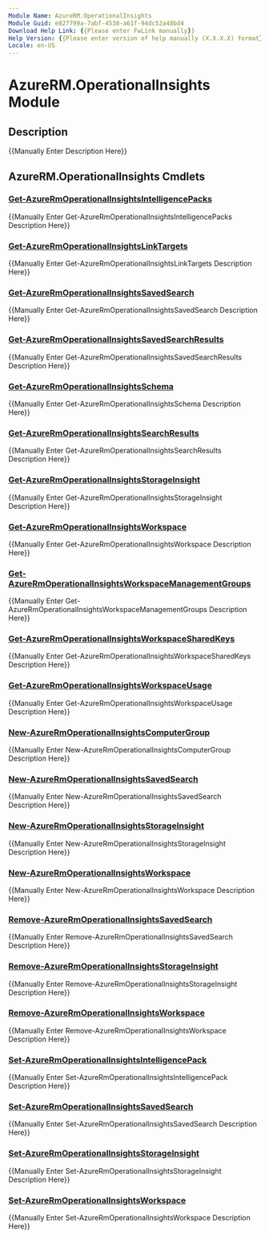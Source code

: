 ```yaml
---
Module Name: AzureRM.OperationalInsights
Module Guid: e827799a-7abf-4538-a61f-94dc52a48bd4
Download Help Link: {{Please enter FwLink manually}}
Help Version: {{Please enter version of help manually (X.X.X.X) format}}
Locale: en-US
---
```


# AzureRM.OperationalInsights Module
## Description
{{Manually Enter Description Here}}

## AzureRM.OperationalInsights Cmdlets
### [Get-AzureRmOperationalInsightsIntelligencePacks](Get-AzureRmOperationalInsightsIntelligencePacks.md)
{{Manually Enter Get-AzureRmOperationalInsightsIntelligencePacks Description Here}}

### [Get-AzureRmOperationalInsightsLinkTargets](Get-AzureRmOperationalInsightsLinkTargets.md)
{{Manually Enter Get-AzureRmOperationalInsightsLinkTargets Description Here}}

### [Get-AzureRmOperationalInsightsSavedSearch](Get-AzureRmOperationalInsightsSavedSearch.md)
{{Manually Enter Get-AzureRmOperationalInsightsSavedSearch Description Here}}

### [Get-AzureRmOperationalInsightsSavedSearchResults](Get-AzureRmOperationalInsightsSavedSearchResults.md)
{{Manually Enter Get-AzureRmOperationalInsightsSavedSearchResults Description Here}}

### [Get-AzureRmOperationalInsightsSchema](Get-AzureRmOperationalInsightsSchema.md)
{{Manually Enter Get-AzureRmOperationalInsightsSchema Description Here}}

### [Get-AzureRmOperationalInsightsSearchResults](Get-AzureRmOperationalInsightsSearchResults.md)
{{Manually Enter Get-AzureRmOperationalInsightsSearchResults Description Here}}

### [Get-AzureRmOperationalInsightsStorageInsight](Get-AzureRmOperationalInsightsStorageInsight.md)
{{Manually Enter Get-AzureRmOperationalInsightsStorageInsight Description Here}}

### [Get-AzureRmOperationalInsightsWorkspace](Get-AzureRmOperationalInsightsWorkspace.md)
{{Manually Enter Get-AzureRmOperationalInsightsWorkspace Description Here}}

### [Get-AzureRmOperationalInsightsWorkspaceManagementGroups](Get-AzureRmOperationalInsightsWorkspaceManagementGroups.md)
{{Manually Enter Get-AzureRmOperationalInsightsWorkspaceManagementGroups Description Here}}

### [Get-AzureRmOperationalInsightsWorkspaceSharedKeys](Get-AzureRmOperationalInsightsWorkspaceSharedKeys.md)
{{Manually Enter Get-AzureRmOperationalInsightsWorkspaceSharedKeys Description Here}}

### [Get-AzureRmOperationalInsightsWorkspaceUsage](Get-AzureRmOperationalInsightsWorkspaceUsage.md)
{{Manually Enter Get-AzureRmOperationalInsightsWorkspaceUsage Description Here}}

### [New-AzureRmOperationalInsightsComputerGroup](New-AzureRmOperationalInsightsComputerGroup.md)
{{Manually Enter New-AzureRmOperationalInsightsComputerGroup Description Here}}

### [New-AzureRmOperationalInsightsSavedSearch](New-AzureRmOperationalInsightsSavedSearch.md)
{{Manually Enter New-AzureRmOperationalInsightsSavedSearch Description Here}}

### [New-AzureRmOperationalInsightsStorageInsight](New-AzureRmOperationalInsightsStorageInsight.md)
{{Manually Enter New-AzureRmOperationalInsightsStorageInsight Description Here}}

### [New-AzureRmOperationalInsightsWorkspace](New-AzureRmOperationalInsightsWorkspace.md)
{{Manually Enter New-AzureRmOperationalInsightsWorkspace Description Here}}

### [Remove-AzureRmOperationalInsightsSavedSearch](Remove-AzureRmOperationalInsightsSavedSearch.md)
{{Manually Enter Remove-AzureRmOperationalInsightsSavedSearch Description Here}}

### [Remove-AzureRmOperationalInsightsStorageInsight](Remove-AzureRmOperationalInsightsStorageInsight.md)
{{Manually Enter Remove-AzureRmOperationalInsightsStorageInsight Description Here}}

### [Remove-AzureRmOperationalInsightsWorkspace](Remove-AzureRmOperationalInsightsWorkspace.md)
{{Manually Enter Remove-AzureRmOperationalInsightsWorkspace Description Here}}

### [Set-AzureRmOperationalInsightsIntelligencePack](Set-AzureRmOperationalInsightsIntelligencePack.md)
{{Manually Enter Set-AzureRmOperationalInsightsIntelligencePack Description Here}}

### [Set-AzureRmOperationalInsightsSavedSearch](Set-AzureRmOperationalInsightsSavedSearch.md)
{{Manually Enter Set-AzureRmOperationalInsightsSavedSearch Description Here}}

### [Set-AzureRmOperationalInsightsStorageInsight](Set-AzureRmOperationalInsightsStorageInsight.md)
{{Manually Enter Set-AzureRmOperationalInsightsStorageInsight Description Here}}

### [Set-AzureRmOperationalInsightsWorkspace](Set-AzureRmOperationalInsightsWorkspace.md)
{{Manually Enter Set-AzureRmOperationalInsightsWorkspace Description Here}}

